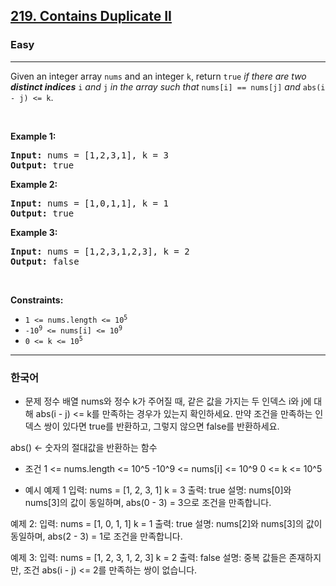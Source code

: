 <h2><a href="https://leetcode.com/problems/contains-duplicate-ii">219. Contains Duplicate II</a></h2><h3>Easy</h3><hr><p>Given an integer array <code>nums</code> and an integer <code>k</code>, return <code>true</code> <em>if there are two <strong>distinct indices</strong> </em><code>i</code><em> and </em><code>j</code><em> in the array such that </em><code>nums[i] == nums[j]</code><em> and </em><code>abs(i - j) &lt;= k</code>.</p>

<p>&nbsp;</p>
<p><strong class="example">Example 1:</strong></p>

<pre>
<strong>Input:</strong> nums = [1,2,3,1], k = 3
<strong>Output:</strong> true
</pre>

<p><strong class="example">Example 2:</strong></p>

<pre>
<strong>Input:</strong> nums = [1,0,1,1], k = 1
<strong>Output:</strong> true
</pre>

<p><strong class="example">Example 3:</strong></p>

<pre>
<strong>Input:</strong> nums = [1,2,3,1,2,3], k = 2
<strong>Output:</strong> false
</pre>

<p>&nbsp;</p>
<p><strong>Constraints:</strong></p>

<ul>
	<li><code>1 &lt;= nums.length &lt;= 10<sup>5</sup></code></li>
	<li><code>-10<sup>9</sup> &lt;= nums[i] &lt;= 10<sup>9</sup></code></li>
	<li><code>0 &lt;= k &lt;= 10<sup>5</sup></code></li>
</ul>



---
<h3>한국어</h3>


* 문제
정수 배열 nums와 정수 k가 주어질 때, 같은 값을 가지는 두 인덱스 i와 j에 대해 
abs(i - j) <= k를 만족하는 경우가 있는지 확인하세요.
만약 조건을 만족하는 인덱스 쌍이 있다면 true를 반환하고, 그렇지 않으면 false를 반환하세요.

abs() <- 숫자의 절대값을 반환하는 함수

* 조건
1 <= nums.length <= 10^5
-10^9 <= nums[i] <= 10^9
0 <= k <= 10^5

* 예시
예제 1
	입력: nums = [1, 2, 3, 1] k = 3
	출력: true
	설명: nums[0]와 nums[3]의 값이 동일하며, abs(0 - 3) = 3으로 조건을 만족합니다.

예제 2:
	입력: nums = [1, 0, 1, 1] k = 1
	출력: true
	설명: nums[2]와 nums[3]의 값이 동일하며, abs(2 - 3) = 1로 조건을 만족합니다.
	
예제 3:
	입력: nums = [1, 2, 3, 1, 2, 3] k = 2
	출력: false
	설명: 중복 값들은 존재하지만, 조건 abs(i - j) <= 2를 만족하는 쌍이 없습니다.

 
